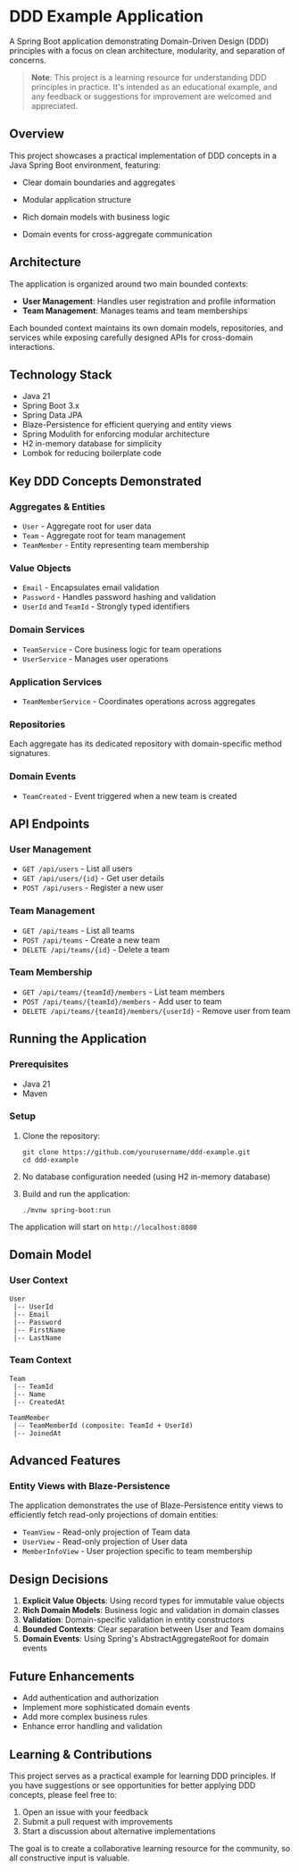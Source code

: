 # DDD Example Application

A Spring Boot application demonstrating Domain-Driven Design (DDD) principles with a focus on clean architecture,
modularity, and separation of concerns.

> **Note**: This project is a learning resource for understanding DDD principles in practice. It's intended as an
> educational example, and any feedback or suggestions for improvement are welcomed and appreciated.

## Overview

This project showcases a practical implementation of DDD concepts in a Java Spring Boot environment, featuring:

- Clear domain boundaries and aggregates
- Modular application structure
- Rich domain models with business logic

- Domain events for cross-aggregate communication

## Architecture

The application is organized around two main bounded contexts:

- **User Management**: Handles user registration and profile information
- **Team Management**: Manages teams and team memberships

Each bounded context maintains its own domain models, repositories, and services while exposing carefully designed APIs
for cross-domain interactions.

## Technology Stack

- Java 21
- Spring Boot 3.x
- Spring Data JPA
- Blaze-Persistence for efficient querying and entity views
- Spring Modulith for enforcing modular architecture
- H2 in-memory database for simplicity
- Lombok for reducing boilerplate code

## Key DDD Concepts Demonstrated

### Aggregates & Entities

- `User` - Aggregate root for user data
- `Team` - Aggregate root for team management
- `TeamMember` - Entity representing team membership

### Value Objects

- `Email` - Encapsulates email validation
- `Password` - Handles password hashing and validation
- `UserId` and `TeamId` - Strongly typed identifiers

### Domain Services

- `TeamService` - Core business logic for team operations
- `UserService` - Manages user operations

### Application Services

- `TeamMemberService` - Coordinates operations across aggregates

### Repositories

Each aggregate has its dedicated repository with domain-specific method signatures.

### Domain Events

- `TeamCreated` - Event triggered when a new team is created

## API Endpoints

### User Management

- `GET /api/users` - List all users
- `GET /api/users/{id}` - Get user details
- `POST /api/users` - Register a new user

### Team Management

- `GET /api/teams` - List all teams
- `POST /api/teams` - Create a new team
- `DELETE /api/teams/{id}` - Delete a team

### Team Membership

- `GET /api/teams/{teamId}/members` - List team members
- `POST /api/teams/{teamId}/members` - Add user to team
- `DELETE /api/teams/{teamId}/members/{userId}` - Remove user from team

## Running the Application

### Prerequisites

- Java 21
- Maven

### Setup

1. Clone the repository:
   ```
   git clone https://github.com/yourusername/ddd-example.git
   cd ddd-example
   ```

2. No database configuration needed (using H2 in-memory database)

3. Build and run the application:
   ```
   ./mvnw spring-boot:run
   ```

The application will start on `http://localhost:8080`

## Domain Model

### User Context

```
User
 |-- UserId
 |-- Email
 |-- Password
 |-- FirstName
 |-- LastName
```

### Team Context

```
Team
 |-- TeamId
 |-- Name
 |-- CreatedAt

TeamMember
 |-- TeamMemberId (composite: TeamId + UserId)
 |-- JoinedAt
```

## Advanced Features

### Entity Views with Blaze-Persistence

The application demonstrates the use of Blaze-Persistence entity views to efficiently fetch read-only projections of
domain entities:

- `TeamView` - Read-only projection of Team data
- `UserView` - Read-only projection of User data
- `MemberInfoView` - User projection specific to team membership

## Design Decisions

1. **Explicit Value Objects**: Using record types for immutable value objects
2. **Rich Domain Models**: Business logic and validation in domain classes
3. **Validation**: Domain-specific validation in entity constructors
4. **Bounded Contexts**: Clear separation between User and Team domains
5. **Domain Events**: Using Spring's AbstractAggregateRoot for domain events

## Future Enhancements

- Add authentication and authorization
- Implement more sophisticated domain events
- Add more complex business rules
- Enhance error handling and validation

## Learning & Contributions

This project serves as a practical example for learning DDD principles. If you have suggestions or see opportunities for
better applying DDD concepts, please feel free to:

1. Open an issue with your feedback
2. Submit a pull request with improvements
3. Start a discussion about alternative implementations

The goal is to create a collaborative learning resource for the community, so all constructive input is valuable.